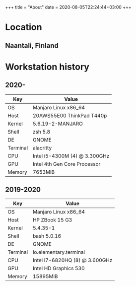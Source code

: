 +++
title = "About"
date = 2020-08-05T22:24:44+03:00
+++

# Location

## Naantali, Finland

# Workstation history

## 2020-

| Key      | Value                         |
| -------- | ----------------------------- |
| OS       | Manjaro Linux x86_64          |
| Host     | 20AWS55E00 ThinkPad T440p     |
| Kernel   | 5.6.19-2-MANJARO              |
| Shell    | zsh 5.8                       |
| DE       | GNOME                         |
| Terminal | alacritty                     |
| CPU      | Intel i5-4300M (4) @ 3.300GHz |
| GPU      | Intel 4th Gen Core Processor  |
| Memory   | 7653MiB                       |

## 2019-2020

| Key      | Value                          |
| -------- | ------------------------------ |
| OS       | Manjaro Linux x86_64           |
| Host     | HP ZBook 15 G3                 |
| Kernel   | 5.4.35-1                       |
| Shell    | bash 5.0.16                    |
| DE       | GNOME                          |
| Terminal | io.elementary.terminal         |
| CPU      | Intel i7-6820HQ (8) @ 3.600GHz |
| GPU      | Intel HD Graphics 530          |
| Memory   | 15895MiB                       |
